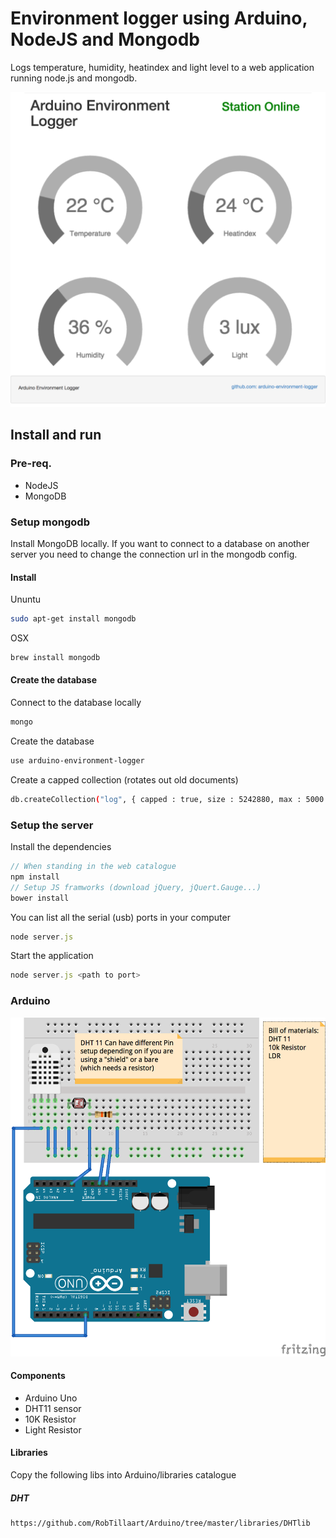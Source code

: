 # Environment logger using Arduino, NodeJS and Mongodb
Logs temperature, humidity, heatindex and light level to a web application running node.js and mongodb.

![alt text](https://github.com/swehacker/arduino-environment-logger/raw/master/images/interface.png "Web Interface")

## Install and run
### Pre-req.
* NodeJS
* MongoDB

### Setup mongodb
Install MongoDB locally. If you want to connect to a database on another server you need to change the connection url in the mongodb config.

#### Install
Ununtu
```bash
sudo apt-get install mongodb
```

OSX
```bash
brew install mongodb
```

#### Create the database
Connect to the database locally
```bash
mongo
```

Create the database

```bash
use arduino-environment-logger
```

Create a capped collection (rotates out old documents)
```bash
db.createCollection("log", { capped : true, size : 5242880, max : 5000 } )
```

### Setup the server
Install the dependencies
```javascript
// When standing in the web catalogue
npm install
// Setup JS framworks (download jQuery, jQuert.Gauge...)
bower install
```
You can list all the serial (usb) ports in your computer
```javascript
node server.js
```
Start the application
```javascript
node server.js <path to port>
```

### Arduino
![alt text](https://github.com/swehacker/arduino-environment-logger/raw/master/schema/Breadboard.png "Breadboard Setup")

#### Components
* Arduino Uno
* DHT11 sensor
* 10K Resistor
* Light Resistor

#### Libraries
Copy the following libs into Arduino/libraries catalogue

##### DHT
```
https://github.com/RobTillaart/Arduino/tree/master/libraries/DHTlib
```
